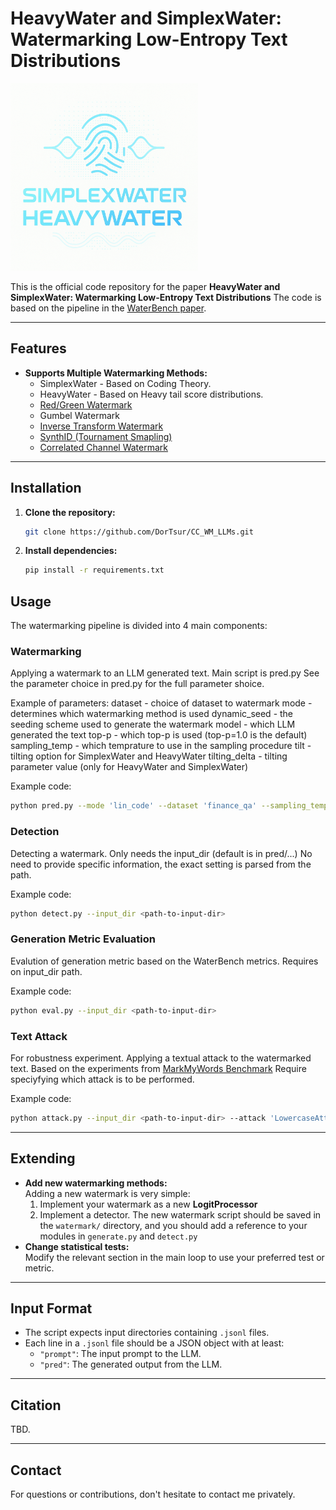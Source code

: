 # HeavyWater and SimplexWater: Watermarking Low-Entropy Text Distributions

<img src="images/readme_image.png" width="300" style="vertical-align: top right;"/>

This is the official code repository for the paper **HeavyWater and SimplexWater: Watermarking Low-Entropy Text Distributions**
The code is based on the pipeline in the [WaterBench paper](https://arxiv.org/abs/2311.07138).

---

## Features

- **Supports Multiple Watermarking Methods:**
  - SimplexWater - Based on Coding Theory.
  - HeavyWater - Based on Heavy tail score distributions.
  - [Red/Green Watermark]([https://example.com](https://proceedings.mlr.press/v202/kirchenbauer23a.html))
  - Gumbel Watermark
  - [Inverse Transform Watermark](https://arxiv.org/abs/2307.15593)
  - [SynthID (Tournament Smapling)](https://www.nature.com/articles/s41586-024-08025-4)
  - [Correlated Channel Watermark](https://arxiv.org/abs/2505.08878)

---

## Installation

1. **Clone the repository:**
   ```bash
   git clone https://github.com/DorTsur/CC_WM_LLMs.git
   ```

2. **Install dependencies:**
   ```bash
   pip install -r requirements.txt
   ```

## Usage

The watermarking pipeline is divided into 4 main components:

### Watermarking
Applying a watermark to an LLM generated text. Main script is pred.py
See the parameter choice in pred.py for the full parameter shoice.

Example of parameters:
dataset - choice of dataset to watermark
mode - determines which watermarking method is used
dynamic_seed - the seeding scheme used to generate the watermark
model - which LLM generated the text
top-p - which top-p is used (top-p=1.0 is the default)
sampling_temp - which temprature to use in the sampling procedure
tilt - tilting option for SimplexWater and HeavyWater
tilting_delta - tilting parameter value (only for HeavyWater and SimplexWater)

Example code:

```bash
python pred.py --mode 'lin_code' --dataset 'finance_qa' --sampling_temp 0.7 --tilt True --tilting_delta 0.0 --dynamic_seed 'markov_1' --top_p 0.999
```

### Detection

Detecting a watermark. Only needs the input_dir (default is in pred/...) No need to provide specific information, the exact setting is parsed from the path.

Example code:

```bash
python detect.py --input_dir <path-to-input-dir>
```

### Generation Metric Evaluation
Evalution of generation metric based on the WaterBench metrics. Requires on input_dir path.

Example code:

```bash
python eval.py --input_dir <path-to-input-dir>
```

### Text Attack

For robustness experiment. Applying a textual attack to the watermarked text. Based on the experiments from [MarkMyWords Benchmark](https://ieeexplore.ieee.org/abstract/document/10992530?casa_token=xX6MQibbApQAAAAA:NS0YTLxOx9aQ_AT9EhjVPOpbV3wgRiCgqhGjV8B73U1vpDfHScNsQbiS2w5_jBbQdrHb14jX)
Require speciyfying which attack is to be performed.

Example code:

```bash
python attack.py --input_dir <path-to-input-dir> --attack 'LowercaseAttack'
```
---

## Extending

- **Add new watermarking methods:**  
  Adding a new watermark is very simple:
  1. Implement your watermark as a new **LogitProcessor**
  2. Implement a detector.
  The new watermark script should be saved in the `watermark/` directory, and you should add a reference to your modules in `generate.py` and `detect.py`
- **Change statistical tests:**  
  Modify the relevant section in the main loop to use your preferred test or metric.

---

## Input Format

- The script expects input directories containing `.jsonl` files.
- Each line in a `.jsonl` file should be a JSON object with at least:
  - `"prompt"`: The input prompt to the LLM.
  - `"pred"`: The generated output from the LLM.

---


## Citation

TBD.


---

## Contact

For questions or contributions, don't hesitate to contact me privately.
